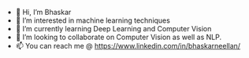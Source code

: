 - 👋 Hi, I’m Bhaskar
- 👀 I’m interested in machine learning techniques
- 🌱 I’m currently learning Deep Learning and Computer Vision
- 💞️ I’m looking to collaborate on Computer Vision as well as NLP.
- 📫 You can reach me @ https://www.linkedin.com/in/bhaskarneellan/

<!---
bhaskarnn9/bhaskarnn9 is a ✨ special ✨ repository because its `README.md` (this file) appears on your GitHub profile.
You can click the Preview link to take a look at your changes.
--->
